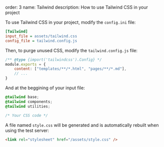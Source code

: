 order: 3
name: Tailwind
description: How to use Tailwind CSS in your project

To use Tailwind CSS in your project, modify the `config.ini` file:
```ini
[Tailwind]
input_file = assets/tailwind.css
config_file = tailwind.config.js
```

Then, to purge unused CSS, modify the `tailwind.config.js` file:
```js
/** @type {import('tailwindcss').Config} */
module.exports = {
    content: ["templates/**/*.html", "pages/**/*.md"],
    // ...
}
```

And at the beggining of your input file:
```css
@tailwind base;
@tailwind components;
@tailwind utilities;

/* Your CSS code */
```

A file named `style.css` will be generated and is automatically rebuilt when using the test server:
```html
<link rel="stylesheet" href="/assets/style.css" />
```

